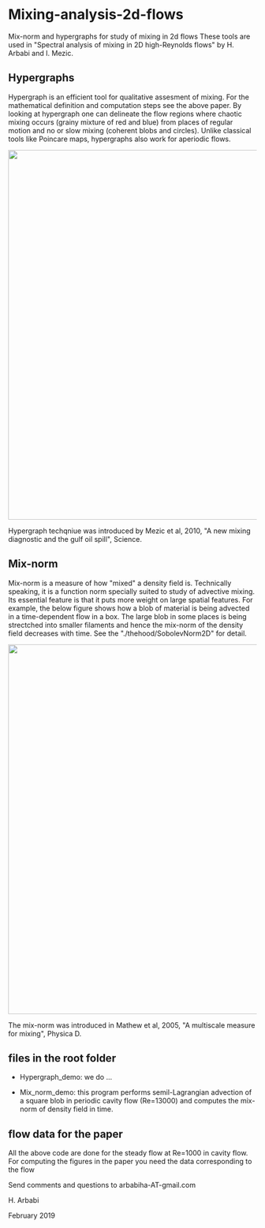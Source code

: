 # Mixing-analysis-2d-flows
Mix-norm and hypergraphs for study of mixing in 2d flows
These tools are used in "Spectral analysis of mixing in  2D high-Reynolds flows" by H. Arbabi and I. Mezic.



## Hypergraphs
Hypergraph is an efficient tool for qualitative assesment of mixing.  For the mathematical definition and computation steps see the above paper.
By looking at hypergraph one can delineate the flow regions where chaotic mixing occurs (grainy mixture of red and blue) from places of regular motion and no or slow mixing (coherent blobs and circles). Unlike classical tools like Poincare maps, hypergraphs also work for aperiodic flows.

<img src="../master/thehood/Poincare_vs_Hypergraphs.png" width="750">

Hypergraph techqniue was introduced by Mezic et al, 2010, "A new mixing diagnostic and the gulf oil spill", Science.


## Mix-norm 
Mix-norm is a measure of how "mixed" a density field is. Technically speaking, it is a function norm specially suited to study of advective mixing. Its essential feature is that it puts more weight on large spatial features. For example, the below figure shows how a blob of material is being advected in a time-dependent flow in a box. The large blob in some places is being strectched into smaller filaments and hence the mix-norm of the density field decreases with time. See the "./thehood/SobolevNorm2D" for detail.

<img src="../master/thehood/Mixnorm_example.png" width="750">

The mix-norm was introduced in Mathew et al, 2005, "A multiscale measure for mixing", Physica D.

## files in the root folder

* Hypergraph_demo: we do ...

* Mix_norm_demo: this program performs semil-Lagrangian advection of a square blob in periodic cavity flow (Re=13000) and computes the mix-norm of density field in time.   


## flow data for the paper

All the above code are done for the steady flow at Re=1000 in cavity flow. For computing the figures in the paper you need the data corresponding to the flow







Send comments and questions to arbabiha-AT-gmail.com

H. Arbabi


February 2019
